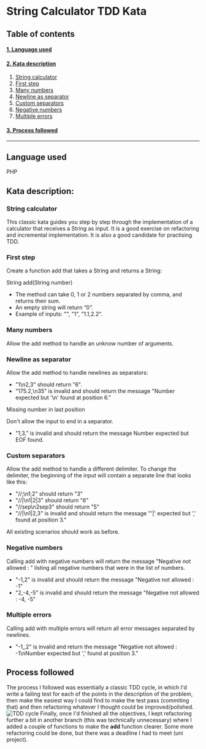 # String Calculator TDD Kata

## Table of contents

#### [1. Language used](#languageused)

#### [2. Kata description](#katadescription)

1. [String calculator](#stringcalculator)
2. [First step](#firststep)
3. [Many numbers](#manynumbers)
4. [Newline as separator](#newline)
5. [Custom separators](#customseparators)
6. [Negative numbers](#negativenumbers)
7. [Multiple errors](#multipleerrors)



#### [3. Process followed](#processfollowed)
------------

##  <a name="languageused"/>Language used

PHP

##  <a name="katadescription"/> Kata description:

### <a name="stringcalculator"/>String calculator

This classic kata guides you step by step through the implementation of a calculator that receives a String as input. It is a good exercise on refactoring and incremental implementation. It is also a good candidate for practising TDD.

### <a name="firststep"/>First step

Create a function add that takes a String and returns a String:

String add(String number)

- The method can take 0, 1 or 2 numbers separated by comma, and returns their sum.
- An empty string will return “0”.
- Example of inputs: "", "1", "1.1,2.2".

### <a name="manynumbers"/>Many numbers

Allow the add method to handle an unknow number of arguments.

### <a name="newline"/>Newline as separator

Allow the add method to handle newlines as separators:

- "1\n2,3" should return "6".
- "175.2,\n35" is invalid and should return the message "Number expected but '\n' found at position 6."

Missing number in last position

Don't allow the input to end in a separator.

- "1,3," is invalid and should return the message Number expected but EOF found.

### <a name="customseparators"/> Custom separators

Allow the add method to handle a different delimiter. To change the delimiter, the beginning of the input will contain a separate line that looks like this:

- "//;\n1;2" should return "3"
- "//|\n1|2|3" should return "6"
- "//sep\n2sep3" should return "5"
- "//|\n1|2,3" is invalid and should return the message "'|' expected but ',' found at position 3."

All existing scenarios should work as before.

### <a name="negativenumbres"/> Negative numbers

Calling add with negative numbers will return the message "Negative not allowed : " listing all negative numbers that were in the list of numbers.

- "-1,2" is invalid and should return the message "Negative not allowed : -1"
- "2,-4,-5" is invalid and should return the message "Negative not allowed : -4, -5"

### <a name="multipleerrors"/>Multiple errors

Calling add with multiple errors will return all error messages separated by newlines.

- "-1,,2" is invalid and return the message "Negative not allowed : -1\nNumber expected but ',' found at position 3."

## <a name="processfollowed"/>Process followed

The process I followed was essentially a classic  TDD cycle, in which I'd write a  failing test for each of the points in the description of the problem, then make the easiest way I could find to make the test pass (commiting that) and then refactoring whatever I thought could be improved/polished.
![TDD cycle](https://www.qrry.com/wp-content/uploads/2020/03/test-driven-development-TDD.png "TDD Cycle")
Finally, once I'd finished all the objectives, I kept refactoring further a bit in another branch (this was technically unnecessary) where I added a couple of functions to make the **add** function clearer. Some more refactoring could be done, but there was a deadline I had to meet (uni project).
